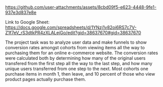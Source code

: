 https://github.com/user-attachments/assets/8cbd09f5-e623-4448-9fe1-937e3d837e8e

Link to Google Sheet: https://docs.google.com/spreadsheets/d/1YNzj1v82oi6RS7c7V-Z1f7eV_rS3dtkPR4zXLALejGo/edit?gid=38637670#gid=38637670

The project task was to analyze user data and make funnels to show conversion rates amongst cohorts from viewing items all the way to purchasing them for an online e-commerce website. The conversion rates were calculated both by determining how many of the original users transfered from the first step all the way to the last step, and how many unique users transferred from one step to the next. Most cohorts one purchase items in month 1, then leave, and 10 percent of those who view product pages actually purchase them.
